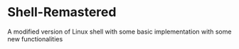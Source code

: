 # Shell-Remastered
A modified version of Linux shell with some basic implementation with some new functionalities
